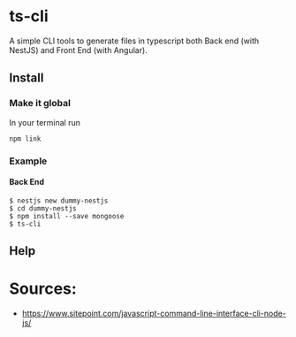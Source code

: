 
# ts-cli

A simple CLI tools to generate files in typescript both Back end (with NestJS) and Front End (with Angular).

## Install

### Make it global

In your terminal run

```
npm link
```

### Example

#### Back End

```
$ nestjs new dummy-nestjs
$ cd dummy-nestjs
$ npm install --save mongoose
$ ts-cli
```

## Help

# Sources:

- https://www.sitepoint.com/javascript-command-line-interface-cli-node-js/